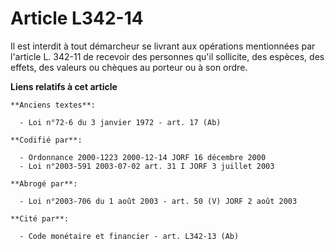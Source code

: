 # Article L342-14

Il est interdit à tout démarcheur se livrant aux opérations mentionnées par l'article L. 342-11 de recevoir des personnes
qu'il sollicite, des espèces, des effets, des valeurs ou chèques au porteur ou à son ordre.

**Liens relatifs à cet article**

	**Anciens textes**:

	  - Loi n°72-6 du 3 janvier 1972 - art. 17 (Ab)

	**Codifié par**:

	  - Ordonnance 2000-1223 2000-12-14 JORF 16 décembre 2000
	  - Loi n°2003-591 2003-07-02 art. 31 I JORF 3 juillet 2003

	**Abrogé par**:

	  - Loi n°2003-706 du 1 août 2003 - art. 50 (V) JORF 2 août 2003

	**Cité par**:

	  - Code monétaire et financier - art. L342-13 (Ab)
